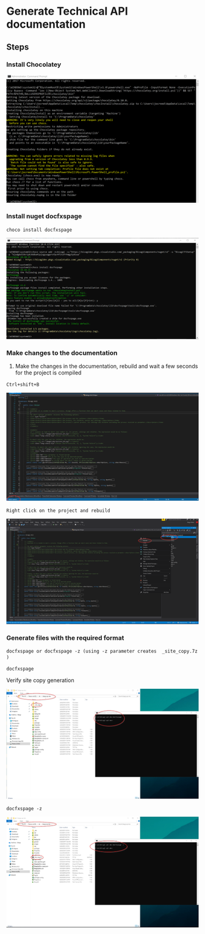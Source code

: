 # Generate Technical API documentation


## Steps

### Install Chocolatey


![Choco](res/install_choco.png "Choco")

### Install nuget docfxspage

```shell
choco install docfxspage
```

![Docfxspage](res/install_docfxspage_2.png "Docfxspage")

### Make changes to the documentation

1. Make the changes in the documentation, rebuild and wait a few seconds for the project is compiled

```shell
Ctrl+shift+B
```

![Ctrl](res/vs1.png "Ctrl")

```
Right click on the project and rebuild
```

![rebuild](res/vs2.png "rebuild")

### Generate files with the required format

```shell
docfxspage or docfxspage -z (using -z parameter creates  _site_copy.7z )
```
```
docfxspage
```
Verify site copy generation

![_site_copy](res/create_folder.png "_site_copy")

    docfxspage -z

![_site_copy.7z](res/create_7z.png "_site_copy.7z")
